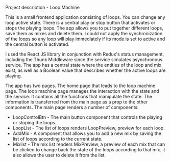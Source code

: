 Project description - Loop Machine

This is a small frontend application consisting of loops. You can change any loop active state. There is a central play or stop button that activates or stops the playing loops. The app allows you to put together different loops, save them as mixes and delete them.
I could not apply the synchronization of the loops so any loop will play immediately if its mode is set to active and the central button is activated.

I used the React JS library in conjunction with Redux's status management, including the Thunk Middleware since the service simulates asynchronous service.
The app has a central state where the entities of the loop and mix exist, as well as a Boolean value that describes whether the active loops are playing.

The app has two pages. The home page that leads to the loop machine page. The loop machine page manages the interaction with the state and the service. It contains all the functions that manipulate the state. The information is transferred from the main page as a prop to the other components.
The main page renders a number of components:
* LoopControlBtn - The main button component that controls the playing or stoping the loops.
* LoopList - The list of loops renders LoopPreview, preview for each loop.
* AddMix - A component that allows you to add a new mix by saving the list of loops according to the current state.
* Mixlist - The mix list renders MixPreview, a preview of each mix that can be clicked to change back the state of the loops according to that mix. it also allows the user to delete it from the list.